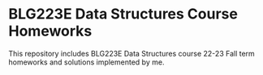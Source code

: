 # BLG223E Data Structures Course Homeworks

This repository includes BLG223E Data Structures course 22-23 Fall term homeworks and solutions implemented by me.
